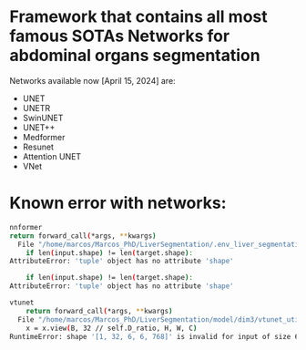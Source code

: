 # Framework that contains all most famous SOTAs Networks for abdominal organs segmentation
Networks available now [April 15, 2024] are:
 - UNET
 - UNETR
 - SwinUNET
 - UNET++
 - Medformer
 - Resunet
 - Attention UNET
 - VNet





# Known error with networks:
```bash
nnformer
return forward_call(*args, **kwargs)
  File "/home/marcos/Marcos_PhD/LiverSegmentation/.env_liver_segmentation/lib/python3.10/site-packages/monai/losses/dice.py", line 784, in forward
    if len(input.shape) != len(target.shape):
AttributeError: 'tuple' object has no attribute 'shape'

    if len(input.shape) != len(target.shape):
AttributeError: 'tuple' object has no attribute 'shape'
```

```bash
vtunet
    return forward_call(*args, **kwargs)
  File "/home/marcos/Marcos_PhD/LiverSegmentation/model/dim3/vtunet_utils.py", line 921, in forward
    x = x.view(B, 32 // self.D_ratio, H, W, C)
RuntimeError: shape '[1, 32, 6, 6, 768]' is invalid for input of size 663552
```